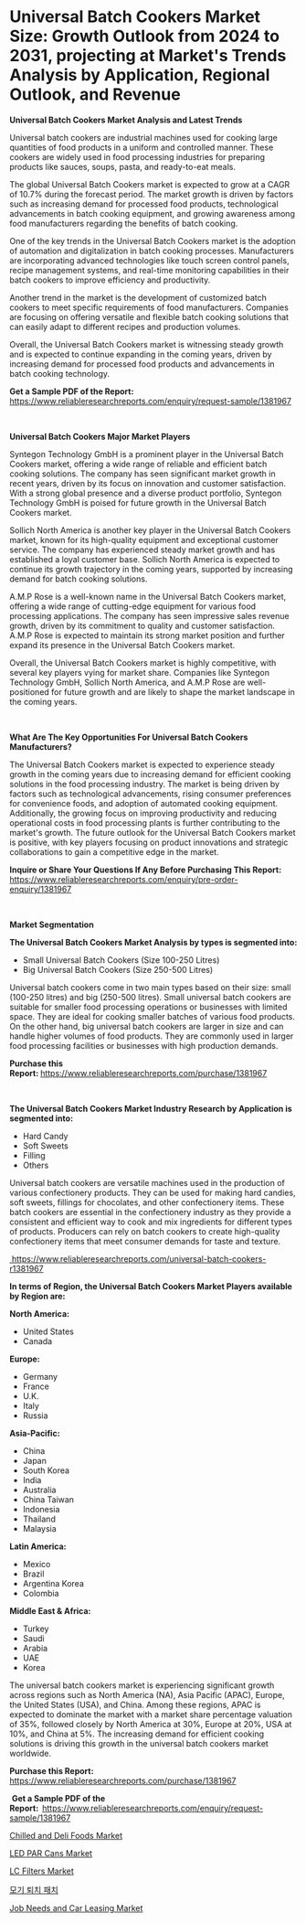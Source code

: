 <p><h1>Universal Batch Cookers Market Size: Growth Outlook from 2024 to 2031, projecting at Market's Trends Analysis by Application, Regional Outlook, and Revenue</h1></p><p><strong>Universal Batch Cookers Market Analysis and Latest Trends</strong></p>
<p><p>Universal batch cookers are industrial machines used for cooking large quantities of food products in a uniform and controlled manner. These cookers are widely used in food processing industries for preparing products like sauces, soups, pasta, and ready-to-eat meals.</p><p>The global Universal Batch Cookers market is expected to grow at a CAGR of 10.7% during the forecast period. The market growth is driven by factors such as increasing demand for processed food products, technological advancements in batch cooking equipment, and growing awareness among food manufacturers regarding the benefits of batch cooking.</p><p>One of the key trends in the Universal Batch Cookers market is the adoption of automation and digitalization in batch cooking processes. Manufacturers are incorporating advanced technologies like touch screen control panels, recipe management systems, and real-time monitoring capabilities in their batch cookers to improve efficiency and productivity.</p><p>Another trend in the market is the development of customized batch cookers to meet specific requirements of food manufacturers. Companies are focusing on offering versatile and flexible batch cooking solutions that can easily adapt to different recipes and production volumes.</p><p>Overall, the Universal Batch Cookers market is witnessing steady growth and is expected to continue expanding in the coming years, driven by increasing demand for processed food products and advancements in batch cooking technology.</p></p>
<p><strong>Get a Sample PDF of the Report:&nbsp;</strong> <a href="https://www.reliableresearchreports.com/enquiry/request-sample/1381967">https://www.reliableresearchreports.com/enquiry/request-sample/1381967</a></p>
<p>&nbsp;</p>
<p><strong>Universal Batch Cookers Major Market Players</strong></p>
<p><p>Syntegon Technology GmbH is a prominent player in the Universal Batch Cookers market, offering a wide range of reliable and efficient batch cooking solutions. The company has seen significant market growth in recent years, driven by its focus on innovation and customer satisfaction. With a strong global presence and a diverse product portfolio, Syntegon Technology GmbH is poised for future growth in the Universal Batch Cookers market.</p><p>Sollich North America is another key player in the Universal Batch Cookers market, known for its high-quality equipment and exceptional customer service. The company has experienced steady market growth and has established a loyal customer base. Sollich North America is expected to continue its growth trajectory in the coming years, supported by increasing demand for batch cooking solutions.</p><p>A.M.P Rose is a well-known name in the Universal Batch Cookers market, offering a wide range of cutting-edge equipment for various food processing applications. The company has seen impressive sales revenue growth, driven by its commitment to quality and customer satisfaction. A.M.P Rose is expected to maintain its strong market position and further expand its presence in the Universal Batch Cookers market.</p><p>Overall, the Universal Batch Cookers market is highly competitive, with several key players vying for market share. Companies like Syntegon Technology GmbH, Sollich North America, and A.M.P Rose are well-positioned for future growth and are likely to shape the market landscape in the coming years.</p></p>
<p>&nbsp;</p>
<p><strong>What Are The Key Opportunities For Universal Batch Cookers Manufacturers?</strong></p>
<p><p>The Universal Batch Cookers market is expected to experience steady growth in the coming years due to increasing demand for efficient cooking solutions in the food processing industry. The market is being driven by factors such as technological advancements, rising consumer preferences for convenience foods, and adoption of automated cooking equipment. Additionally, the growing focus on improving productivity and reducing operational costs in food processing plants is further contributing to the market's growth. The future outlook for the Universal Batch Cookers market is positive, with key players focusing on product innovations and strategic collaborations to gain a competitive edge in the market.</p></p>
<p><strong>Inquire or Share Your Questions If Any Before Purchasing This Report:</strong> <a href="https://www.reliableresearchreports.com/enquiry/pre-order-enquiry/1381967">https://www.reliableresearchreports.com/enquiry/pre-order-enquiry/1381967</a></p>
<p>&nbsp;</p>
<p><strong>Market Segmentation</strong></p>
<p><strong>The Universal Batch Cookers Market Analysis by types is segmented into:</strong></p>
<p><ul><li>Small Universal Batch Cookers (Size 100-250 Litres)</li><li>Big Universal Batch Cookers (Size 250-500 Litres)</li></ul></p>
<p><p>Universal batch cookers come in two main types based on their size: small (100-250 litres) and big (250-500 litres). Small universal batch cookers are suitable for smaller food processing operations or businesses with limited space. They are ideal for cooking smaller batches of various food products. On the other hand, big universal batch cookers are larger in size and can handle higher volumes of food products. They are commonly used in larger food processing facilities or businesses with high production demands.</p></p>
<p><strong>Purchase this Report:&nbsp;</strong><a href="https://www.reliableresearchreports.com/purchase/1381967">https://www.reliableresearchreports.com/purchase/1381967</a></p>
<p>&nbsp;</p>
<p><strong>The Universal Batch Cookers Market Industry Research by Application is segmented into:</strong></p>
<p><ul><li>Hard Candy</li><li>Soft Sweets</li><li>Filling</li><li>Others</li></ul></p>
<p><p>Universal batch cookers are versatile machines used in the production of various confectionery products. They can be used for making hard candies, soft sweets, fillings for chocolates, and other confectionery items. These batch cookers are essential in the confectionery industry as they provide a consistent and efficient way to cook and mix ingredients for different types of products. Producers can rely on batch cookers to create high-quality confectionery items that meet consumer demands for taste and texture.</p></p>
<p><a href="https://www.reliableresearchreports.com/universal-batch-cookers-r1381967">&nbsp;https://www.reliableresearchreports.com/universal-batch-cookers-r1381967</a></p>
<p><strong>In terms of Region, the Universal Batch Cookers Market Players available by Region are:</strong></p>
<p>
    <p> <strong> North America: </strong>
        <ul>
            <li>United States</li>
            <li>Canada</li>
        </ul>
        </p> 
    <p> <strong> Europe: </strong>
        <ul>
            <li>Germany</li>
            <li>France</li>
            <li>U.K.</li>
            <li>Italy</li>
            <li>Russia</li>
        </ul>
        </p> 
    <p> <strong> Asia-Pacific: </strong>
        <ul>
            <li>China</li>
            <li>Japan</li>
            <li>South Korea</li>
            <li>India</li>
            <li>Australia</li>
            <li>China Taiwan</li>
            <li>Indonesia</li>
            <li>Thailand</li>
            <li>Malaysia</li>
        </ul>
        </p> 
    <p> <strong> Latin America: </strong>
        <ul>
            <li>Mexico</li>
            <li>Brazil</li>
            <li>Argentina Korea</li>
            <li>Colombia</li>
        </ul>
        </p> 
    <p> <strong> Middle East & Africa: </strong>
        <ul>
            <li>Turkey</li>
            <li>Saudi</li>
            <li>Arabia</li>
            <li>UAE</li>
            <li>Korea</li>
        </ul>
    </p>
    </p>
<p><p>The universal batch cookers market is experiencing significant growth across regions such as North America (NA), Asia Pacific (APAC), Europe, the United States (USA), and China. Among these regions, APAC is expected to dominate the market with a market share percentage valuation of 35%, followed closely by North America at 30%, Europe at 20%, USA at 10%, and China at 5%. The increasing demand for efficient cooking solutions is driving this growth in the universal batch cookers market worldwide.</p></p>
<p><strong>Purchase this Report: </strong><a href="https://www.reliableresearchreports.com/purchase/1381967">https://www.reliableresearchreports.com/purchase/1381967</a></p>
<p>&nbsp;<strong>Get a Sample PDF of the Report:&nbsp;&nbsp;</strong><a href="https://www.reliableresearchreports.com/enquiry/request-sample/1381967">https://www.reliableresearchreports.com/enquiry/request-sample/1381967</a></p>
<p><strong></strong></p>
<p><p><a href="https://github.com/jahid123ahm/Market-Research-Report-List-1/blob/main/chilled-and-deli-foods-market.md">Chilled and Deli Foods Market</a></p><p><a href="https://issuu.com/reportprime-2/docs/led-par-cans-market-size-2030.pptx">LED PAR Cans Market</a></p><p><a href="https://issuu.com/reportprime-2/docs/lc-filters-market-size-2030.pptx">LC Filters Market</a></p><p><a href="https://medium.com/@percyhagernes9778/2024%EB%85%84%EB%B6%80%ED%84%B0-2031%EB%85%84%EA%B9%8C%EC%A7%80-%EB%AA%A8%EA%B8%B0-%ED%87%B4%EC%B9%98-%ED%8C%A8%EC%B9%98-%EC%8B%9C%EC%9E%A5-%EC%84%B1%EC%9E%A5-%EC%A0%84%EB%A7%9D%EC%9D%80-7-6-%EC%9D%98-cagr%EB%A1%9C-%EC%98%88%EC%83%81%EB%90%98%EB%A9%B0-%EC%8B%9C%EC%9E%A5%EC%9D%98-%ED%8A%B8%EB%A0%8C%EB%93%9C-%EB%B6%84%EC%84%9D%EC%9D%80-%EC%9D%91%EC%9A%A9-%EB%B6%84%EC%95%BC-%EC%A7%80%EC%97%AD%EB%B3%84-%EC%A0%84%EB%A7%9D-%EB%B0%8F-%EC%88%98%EC%9D%B5%EC%9D%84-%EC%A4%91%EC%8B%AC%EC%9C%BC%EB%A1%9C-%EC%9D%B4%EB%A3%A8%EC%96%B4%EC%A7%91%EB%8B%88%EB%8B%A4-e64d887a61ca">모기 퇴치 패치</a></p><p><a href="https://medium.com/@brendamoreno1988/job-needs-and-car-leasing-market-forecasts-market-trends-and-impact-analysis-2024-2031-042226abcdde">Job Needs and Car Leasing Market</a></p></p>